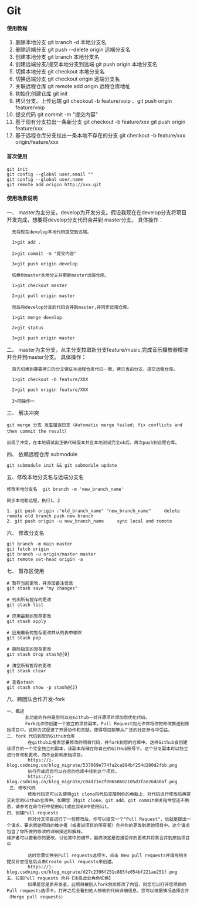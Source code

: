 # Git

#### 使用教程

1.  删除本地分支  git branch -d 本地分支名
2.  删除远端分支  git push --delete origin 远端分支名
3.  创建本地分支  git branch 本地分支名
4.  创建远端分支/提交本地分支到远端  git push origin 本地分支名
5.  切换本地分支  git checkout 本地分支名
6.  切换远端分支  git checkout origin 远端分支名
7.  关联远程仓库  git remote add origin 远程仓库地址
8.  初始化创建仓库  git init
9.  拷贝分支、上传远端  git checkout -b feature/voip 、git push origin feature/voip
10. 提交代码  git commit -m "提交内容"
11. 基于现有分支拉出一条新分支 git checkout -b feature/xxx   git push origin feature/xxx
12. 基于远程仓库分支拉出一条本地不存在的分支 git checkout -b feature/xxx origin/feature/xxx

#### 首次使用
```
git init 
git config --global user.email ""
git config --global user.name 
git remote add origin http://xxx.git
```
#### 使用场景说明

一、 master为主分支，develop为开发分支。假设我现在在develop分支将项目开发完成，想要将develop分支代码合并到
master分支。
   具体操作：
```
  先将现在develop本地代码提交到远端。

  1>git add .

  2>git commit -m "提交内容"

  3>git push origin develop

  切换到master本地分支并更新master远端仓库。

  1>git checkout master

  2>git pull origin master

  然后将develop分支的代码合并到master,并同步远端仓库。

  1>git merge develop

  2>git status

  3>git push origin master
```

二、 master为主分支，从主分支拉取新分支feature/music,完成音乐播放器模块并合并到master分支。
    具体操作：
```
  首先切换到需要拷贝的分支保证与远程仓库代码一致，拷贝当前分支，提交远程仓库。

  1>git checkout -b feature/XXX

  2>git push origin feature/XXX

  3>同操作一
```

三、 解决冲突

```
git merge 分支 发生错误日志（Automatic merge failed; fix conflicts and then commit the result）

出现了冲突，在本地调试出正确代码版本并且本地测试完全ok后。再次push到远程仓库。
```

四、 依赖远程仓库 submodule

```
git submodule init && git submodule update
```

五、修改本地分支名与远端分支名

```
修改本地分支名  git branch -m 'new_branch_name'   

同步本地和远程，执行1、2

1. git push origin :"old_branch_name" "new_branch_name"     delete remote old branch push new branch
2. git push origin -u new_branch_name     sync local and remote
```

六、 修改分支名
```
git branch -m main master
git fetch origin
git branch -u origin/master master
git remote set-head origin -a
```

七、 暂存区使用

```
# 暂存当前更改，并添加备注信息
git stash save "my changes"
 
# 列出所有暂存的更改
git stash list
 
# 应用最新的暂存更改
git stash apply
 
# 应用最新的暂存更改并从列表中移除
git stash pop
 
# 删除指定的暂存更改
git stash drop stash@{0}
 
# 清空所有暂存的更改
git stash clear

# 查看stash
git stash show -p stash@{2}
```

八、跨团队合作开发-fork
```
一、概述
       此功能的作用是您可以在Github一对开源项目添加您优化代码。 
       Fork允许你创建一个独立的项目副本，Pull Request则允许你将你的修改推送到原始项目中。这种方式促进了开源协作和贡献，使得项目能够从广泛的社区参与中受益。
二、fork 代码到您的Github仓库
        在github上搜索您要修改的项目代码，并fork到您的仓库中。这样Github会创建该项目的一个完全独立的副本，该副本存储在你自己的GitHub账号下。这个分叉副本可以独立进行修改和更改，而不会影响原始项目。
        https://i-blog.csdnimg.cn/blog_migrate/537069e774fa2ca894bf254d280d2fbb.png
        执行完成后您可以在您的仓库中找到这个项目。
        https://i-blog.csdnimg.cn/blog_migrate/c04d71e2f00658602105d3fae26da0af.png
 三、修改代码
        修改代码您可以先使用git clone将代码克隆到你的电脑上，对代码进行修改后再提交到您的Github仓库中。如果您 对git clone、git add、git commit相关指令您还不熟悉，请参考在命令行中使用Git或在IDEA中使用Git。
四、创建Pull requests
        你对分叉项目进行了一些修改后，你可以提交一个"Pull Request"，也就是提出一个请求，要求原始项目的维护者（或者说项目的所有者）合并你的更改到原始项目中。这个请求包含了你所做的修改的详细描述和解释。
维护者可以查看你的更改，讨论其中的细节，最终决定是否接受你的更改并将其合并到原始项目中

        这时您需切换到Pull requests选项卡，点击 New pull requests并填写相关提交日志信息后点击Create pull requests来创建。
        https://i-blog.csdnimg.cn/blog_migrate/d27c2396f251c885fe054bf221ae251f.png
五、拉取Pull requests 合并【注意此处角色切换】
        如果是您是原开发者，此项目被别人fork然后修改了内容，则您可以打开您项目的Pull requests选项卡。打开之后会看到他人修改的代码详细信息，您可以根据情况选择合并（Merge pull requests）

```

